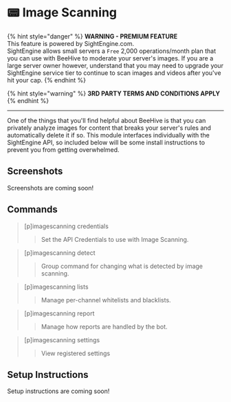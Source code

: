# 📟 Image Scanning

{% hint style="danger" %}
**WARNING - PREMIUM FEATURE**\
This feature is powered by SightEngine.com. \
SightEngine allows small servers a `Free` 2,000 operations/month plan that you can use with BeeHive to moderate your server's images. If you are a large server owner however, understand that you may need to upgrade your SightEngine service tier to continue to scan images and videos after you've hit your cap.&#x20;
{% endhint %}

{% hint style="warning" %}
**3RD PARTY TERMS AND CONDITIONS APPLY**
{% endhint %}

****

One of the things that you'll find helpful about BeeHive is that you can privately analyze images for content that breaks your server's rules and automatically delete it if so. This module interfaces individually with the SightEngine API, so included below will be some install instructions to prevent you from getting overwhelmed.

## Screenshots

Screenshots are coming soon!

## Commands

> \[p]imagescanning credentials
>
> > Set the API Credentials to use with Image Scanning.

> \[p]imagescanning detect
>
> > Group command for changing what is detected by image scanning.

> \[p]imagescanning lists
>
> > Manage per-channel whitelists and blacklists.

> \[p]imagescanning report
>
> > Manage how reports are handled by the bot.

> \[p]imagescanning settings
>
> > View registered settings

## Setup Instructions

Setup instructions are coming soon!

